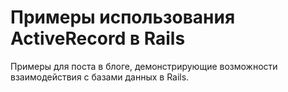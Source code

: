 Примеры использования ActiveRecord в Rails
====================

Примеры для поста в блоге, демонстрирующие возможности взаимодействия с базами данных в Rails.
